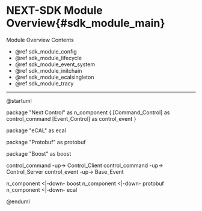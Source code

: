 NEXT-SDK Module Overview{#sdk_module_main}
==============

Module Overview Contents
* @ref sdk_module_config
* @ref sdk_module_lifecycle
* @ref sdk_module_event_system
* @ref sdk_module_initchain
* @ref sdk_module_ecalsingleton
* @ref sdk_module_tracy

___


@startuml

package "Next Control" as n_component {
[Command_Control] as control_command
[Event_Control] as control_event
}

package "eCAL" as ecal

package "Protobuf" as protobuf

package "Boost" as boost

control_command -up-> Control_Client
control_command -up-> Control_Server
control_event -up-> Base_Event

n_component <|-down- boost
n_component <|-down- protobuf
n_component <|-down- ecal

@enduml